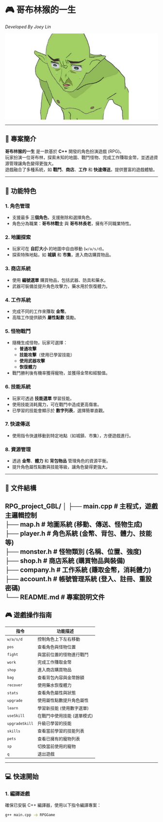 # 🎮 哥布林猴的一生  
*Developed By Joey Lin*

![遊戲封面](https://github.com/joelinkaiyi/RPG_project_GBL/blob/main/%E5%93%A5%E5%B8%83%E6%9E%97.jpg)

---

## 📝 **專案簡介**  
**哥布林猴的一生** 是一款基於 **C++** 開發的角色扮演遊戲 (RPG)。  
玩家扮演一位哥布林，探索未知的地圖、戰鬥怪物、完成工作賺取金幣，並透過資源管理讓角色變得更強大。  
遊戲融合了多種系統，如 **戰鬥**、**商店**、**工作** 和 **快速傳送**，提供豐富的遊戲體驗。

---

## 🚀 **功能特色**  
### 1. **角色管理**  
- 支援最多 **三個角色**，支援刪除和選擇角色。  
- 角色分為職業：**哥布林戰士** 與 **哥布林長老**，擁有不同職業特性。  

### 2. **地圖探索**  
- 玩家可在 **自訂大小** 的地圖中自由移動 (`w/a/s/d`)。  
- 探索特殊地點，如 **城鎮** 和 **市集**，進入商店購買物品。  

### 3. **商店系統**  
- 使用 **編號選單** 購買物品，包括武器、防具和藥水。  
- 武器可裝備並提升角色攻擊力，藥水用於恢復體力。  

### 4. **工作系統**  
- 完成不同的工作來賺取 **金幣**。  
- 高階工作提供額外 **屬性點數** 獎勵。  

### 5. **怪物戰鬥**  
- 隨機生成怪物，玩家可選擇：  
  - **普通攻擊**  
  - **技能攻擊**（使用已學習技能）  
  - **使用武器攻擊**  
  - **恢復體力**  
- 戰鬥勝利後有機率獲得寵物，並獲得金幣和經驗值。  

### 6. **技能系統**  
- 玩家可透過 **技能選單** 學習技能。  
- 使用技能消耗魔力，可在戰鬥中造成更高傷害。  
- 已學習的技能會顯示於 **數字列表**，選擇簡單直觀。  

### 7. **快速傳送**  
- 使用指令快速移動到特定地點（如城鎮、市集），方便遊戲進行。  

### 8. **資源管理**  
- 透過 **金幣**、**體力** 和 **背包物品** 管理角色的資源平衡。  
- 提升角色屬性點數與技能等級，讓角色變得更強大。

---

## 📂 **文件結構**  
RPG_project_GBL/
│
├── main.cpp       # 主程式，遊戲主邏輯控制  
├── map.h          # 地圖系統 (移動、傳送、怪物生成)  
├── player.h       # 角色系統 (金幣、背包、體力、技能等)  
├── monster.h      # 怪物類別 (名稱、位置、強度)  
├── shop.h         # 商店系統 (購買物品與裝備)  
├── company.h      # 工作系統 (賺取金幣，消耗體力)  
├── account.h      # 帳號管理系統 (登入、註冊、重設密碼)  
└── README.md      # 專案說明文件  
---
## 🎮 **遊戲操作指南**  
| 指令           | 功能描述                        |  
|----------------|--------------------------------|  
| `w/a/s/d`      | 控制角色上下左右移動            |  
| `pos`          | 查看角色與怪物位置              |  
| `fight`        | 與當前位置的怪物進行戰鬥        |  
| `work`         | 完成工作賺取金幣                |  
| `shop`         | 進入商店購買物品                |  
| `bag`          | 查看背包內容與金幣餘額          |  
| `recover`      | 使用藥水恢復體力                |  
| `stats`        | 查看角色屬性與狀態              |  
| `upgrade`      | 使用屬性點數提升角色屬性        |  
| `learn`        | 學習新技能 (使用數字選單)        |  
| `useSkill`     | 在戰鬥中使用技能 (選單模式)      |  
| `upgradeSkill` | 升級已學習的技能                |  
| `skills`       | 查看當前學習的技能列表          |  
| `pets`         | 查看已擁有的寵物列表            |  
| `sp`           | 切換當前使用的寵物              |  
| `q`            | 退出遊戲                        |  

---

## 💻 **快速開始**  

### **1. 編譯遊戲**  
確保已安裝 C++ 編譯器，使用以下指令編譯專案：  
```bash
g++ main.cpp -o RPGGame


